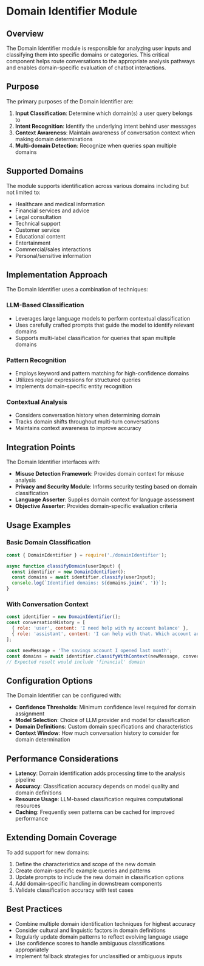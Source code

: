 # Domain Identifier Module

## Overview

The Domain Identifier module is responsible for analyzing user inputs and classifying them into specific domains or categories. This critical component helps route conversations to the appropriate analysis pathways and enables domain-specific evaluation of chatbot interactions.

## Purpose

The primary purposes of the Domain Identifier are:

1. **Input Classification**: Determine which domain(s) a user query belongs to
2. **Intent Recognition**: Identify the underlying intent behind user messages
3. **Context Awareness**: Maintain awareness of conversation context when making domain determinations
4. **Multi-domain Detection**: Recognize when queries span multiple domains

## Supported Domains

The module supports identification across various domains including but not limited to:

- Healthcare and medical information
- Financial services and advice
- Legal consultation
- Technical support
- Customer service
- Educational content
- Entertainment
- Commercial/sales interactions
- Personal/sensitive information

## Implementation Approach

The Domain Identifier uses a combination of techniques:

### LLM-Based Classification

- Leverages large language models to perform contextual classification
- Uses carefully crafted prompts that guide the model to identify relevant domains
- Supports multi-label classification for queries that span multiple domains

### Pattern Recognition

- Employs keyword and pattern matching for high-confidence domains
- Utilizes regular expressions for structured queries
- Implements domain-specific entity recognition

### Contextual Analysis

- Considers conversation history when determining domain
- Tracks domain shifts throughout multi-turn conversations
- Maintains context awareness to improve accuracy

## Integration Points

The Domain Identifier interfaces with:

- **Misuse Detection Framework**: Provides domain context for misuse analysis
- **Privacy and Security Module**: Informs security testing based on domain classification
- **Language Asserter**: Supplies domain context for language assessment
- **Objective Asserter**: Provides domain-specific evaluation criteria

## Usage Examples

### Basic Domain Classification

```javascript
const { DomainIdentifier } = require('./domainIdentifier');

async function classifyDomain(userInput) {
  const identifier = new DomainIdentifier();
  const domains = await identifier.classify(userInput);
  console.log(`Identified domains: ${domains.join(', ')}`);
}
```

### With Conversation Context

```javascript
const identifier = new DomainIdentifier();
const conversationHistory = [
  { role: 'user', content: 'I need help with my account balance' },
  { role: 'assistant', content: 'I can help with that. Which account are you inquiring about?' }
];

const newMessage = 'The savings account I opened last month';
const domains = await identifier.classifyWithContext(newMessage, conversationHistory);
// Expected result would include 'financial' domain
```

## Configuration Options

The Domain Identifier can be configured with:

- **Confidence Thresholds**: Minimum confidence level required for domain assignment
- **Model Selection**: Choice of LLM provider and model for classification
- **Domain Definitions**: Custom domain specifications and characteristics
- **Context Window**: How much conversation history to consider for domain determination

## Performance Considerations

- **Latency**: Domain identification adds processing time to the analysis pipeline
- **Accuracy**: Classification accuracy depends on model quality and domain definitions
- **Resource Usage**: LLM-based classification requires computational resources
- **Caching**: Frequently seen patterns can be cached for improved performance

## Extending Domain Coverage

To add support for new domains:

1. Define the characteristics and scope of the new domain
2. Create domain-specific example queries and patterns
3. Update prompts to include the new domain in classification options
4. Add domain-specific handling in downstream components
5. Validate classification accuracy with test cases

## Best Practices

- Combine multiple domain identification techniques for highest accuracy
- Consider cultural and linguistic factors in domain definitions
- Regularly update domain patterns to reflect evolving language usage
- Use confidence scores to handle ambiguous classifications appropriately
- Implement fallback strategies for unclassified or ambiguous inputs 